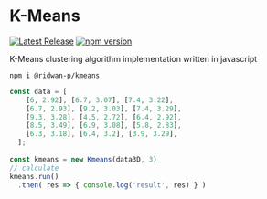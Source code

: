 # K-Means
[![Latest Release](https://img.shields.io/github/v/release/ridwan-p/kmeans.svg)](https://github.com/ridwan-p/kmeans/releases)
[![npm version](https://badge.fury.io/js/@ridwan-p%2Fkmeans.svg)](https://badge.fury.io/js/@ridwan-p%2Fkmeans)

K-Means clustering algorithm implementation written in javascript

```console
npm i @ridwan-p/kmeans
```


```js
const data = [
    [6, 2.92], [6.7, 3.07], [7.4, 3.22],
    [6.7, 2.93], [9.2, 3.03], [7.4, 3.29],
    [9.3, 3.28], [4.5, 2.72], [6.4, 2.92],
    [8.5, 3.49], [6.9, 3.08], [5.8, 2.83],
    [6.3, 3.18], [6.4, 3.2], [3.9, 3.29],
  ];
  
const kmeans = new Kmeans(data3D, 3)
// calculate
kmeans.run()
  .then( res => { console.log('result', res) } )
```
